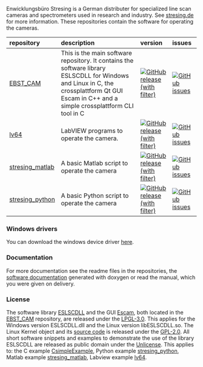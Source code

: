 Enwicklungsbüro Stresing is a German distributer for specialized line scan cameras and spectrometers used in research and industry. See [stresing.de](http://stresing.de/) for more information. These repositories contain the software for operating the cameras.

repository                                                                        | description | version | issues
:---                                                                              | :--- | :--- | :---
[EBST_CAM](https://github.com/Entwicklungsburo-Stresing/EBST_CAM)                 | This is the main software repository. It contains the software library ESLSCDLL for Windows and Linux in C, the crossplattform Qt GUI Escam in C++ and a  simple crossplattform CLI tool in C | [![GitHub release (with filter)](https://img.shields.io/github/v/release/Entwicklungsburo-Stresing/EBST_CAM?label=%20)](https://github.com/Entwicklungsburo-Stresing/EBST_CAM/releases) | [![GitHub issues](https://img.shields.io/github/issues/Entwicklungsburo-Stresing/EBST_CAM?label=%20)](https://github.com/Entwicklungsburo-Stresing/EBST_CAM/issues)
[lv64](https://github.com/Entwicklungsburo-Stresing/lv64)                         | LabVIEW programs to operate the camera. | [![GitHub release (with filter)](https://img.shields.io/github/v/release/Entwicklungsburo-Stresing/lv64?label=%20)](https://github.com/Entwicklungsburo-Stresing/lv64/releases) | [![GitHub issues](https://img.shields.io/github/issues/Entwicklungsburo-Stresing/lv64?label=%20)](https://github.com/Entwicklungsburo-Stresing/lv64/issues)
[stresing_matlab](https://github.com/Entwicklungsburo-Stresing/stresing_matlab)   | A basic Matlab script to operate the camera | [![GitHub release (with filter)](https://img.shields.io/github/v/release/Entwicklungsburo-Stresing/stresing_matlab?label=%20)](https://github.com/Entwicklungsburo-Stresing/stresing_matlab/releases) | [![GitHub issues](https://img.shields.io/github/issues/Entwicklungsburo-Stresing/stresing_matlab?label=%20)](https://github.com/Entwicklungsburo-Stresing/stresing_matlab/issues)
[stresing_python](https://github.com/Entwicklungsburo-Stresing/stresing_python)   | A basic Python script to operate the camera | [![GitHub release (with filter)](https://img.shields.io/github/v/release/Entwicklungsburo-Stresing/stresing_python?label=%20)](https://github.com/Entwicklungsburo-Stresing/stresing_python/releases) | [![GitHub issues](https://img.shields.io/github/issues/Entwicklungsburo-Stresing/stresing_python?label=%20)](https://github.com/Entwicklungsburo-Stresing/stresing_python/issues)

### Windows drivers
You can download the windows device driver [here](http://stresing.de/dwnl/ebstdrv14v00.rar).

### Documentation
For more documentation see the readme files in the repositories, the [software documentation](https://entwicklungsburo-stresing.github.io/) generated with doxygen or read the manual, which you were given on delivery.

### License
The software library [ESLSCDLL](https://github.com/Entwicklungsburo-Stresing/EBST_CAM/tree/master/ESLSCDLL) and the GUI [Escam](https://github.com/Entwicklungsburo-Stresing/EBST_CAM/tree/master/escam), both located in the [EBST_CAM](https://github.com/Entwicklungsburo-Stresing/EBST_CAM) repository, are released under the [LPGL-3.0](https://www.gnu.org/licenses/lgpl-3.0.html.en). This applies for the Windows version ESLSCDLL.dll and the Linux version libESLSCDLL.so. The Linux Kernel object and its [source code](https://github.com/Entwicklungsburo-Stresing/EBST_CAM/tree/master/linux-driver/kernelspace) is released under the [GPL-2.0](https://www.gnu.org/licenses/old-licenses/gpl-2.0.html.en). All short software snippets and examples to demonstrate the use of the library ESLSCDLL are released as public domain under the [Unlicense](https://unlicense.org/). This applies to: the C example [CsimpleExample](https://github.com/Entwicklungsburo-Stresing/EBST_CAM/tree/master/CsimpleExample), Python example [stresing_python](https://github.com/Entwicklungsburo-Stresing/stresing_python), Matlab example [stresing_matlab](https://github.com/Entwicklungsburo-Stresing/stresing_matlab), Labview example [lv64](https://github.com/Entwicklungsburo-Stresing/lv64).
